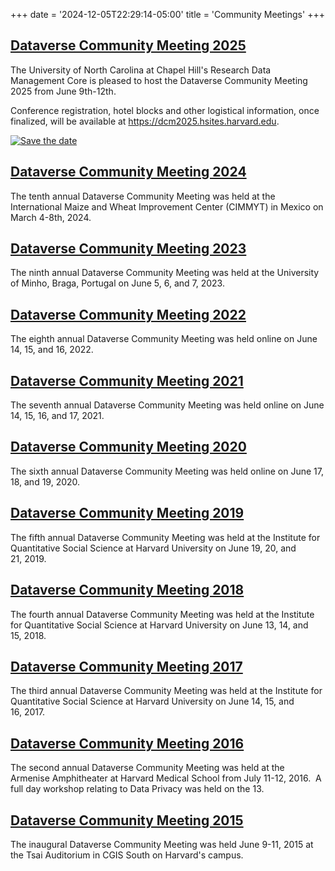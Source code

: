 +++
date = '2024-12-05T22:29:14-05:00'
title = 'Community Meetings'
+++

## [Dataverse Community Meeting 2025](https://dcm2025.hsites.harvard.edu/)

The University of North Carolina at Chapel Hill's Research Data Management Core is pleased to host the Dataverse Community Meeting 2025 from June 9th-12th.

Conference registration, hotel blocks and other logistical information, once finalized, will be available at <https://dcm2025.hsites.harvard.edu>.

[![Save the date](/dcm2025savethedate.png)](https://dcm2025.hsites.harvard.edu/)

## [Dataverse Community Meeting 2024](https://sites.harvard.edu/dcm2024/)

The tenth annual Dataverse Community Meeting was held at the International Maize and Wheat Improvement Center (CIMMYT) in Mexico on March 4-8th, 2024.

## [Dataverse Community Meeting 2023](https://projects.iq.harvard.edu/dcm2023)

The ninth annual Dataverse Community Meeting was held at the University of Minho, Braga, Portugal on June 5, 6, and 7, 2023.

## [Dataverse Community Meeting 2022](https://projects.iq.harvard.edu/dcm2022)

The eighth annual Dataverse Community Meeting was held online on June 14, 15, and 16, 2022.

## [Dataverse Community Meeting 2021](https://projects.iq.harvard.edu/dcm2021)

The seventh annual Dataverse Community Meeting was held online on June 14, 15, 16, and 17, 2021.

## [Dataverse Community Meeting 2020](https://projects.iq.harvard.edu/dcm2020)

The sixth annual Dataverse Community Meeting was held online on June 17, 18, and 19, 2020.

## [Dataverse Community Meeting 2019](https://projects.iq.harvard.edu/dcm2019)

The fifth annual Dataverse Community Meeting was held at the Institute for Quantitative Social Science at Harvard University on June 19, 20, and 21, 2019.

## [Dataverse Community Meeting 2018](https://projects.iq.harvard.edu/dcm2018)

The fourth annual Dataverse Community Meeting was held at the Institute for Quantitative Social Science at Harvard University on June 13, 14, and 15, 2018.

## [Dataverse Community Meeting 2017](http://projects.iq.harvard.edu/dcm2017)

The third annual Dataverse Community Meeting was held at the Institute for Quantitative Social Science at Harvard University on June 14, 15, and 16, 2017.

## [Dataverse Community Meeting 2016](http://projects.iq.harvard.edu/dcm2016)

The second annual Dataverse Community Meeting was held at the Armenise Amphitheater at Harvard Medical School from July 11-12, 2016.  A full day workshop relating to Data Privacy was held on the 13.

## [Dataverse Community Meeting 2015](http://projects.iq.harvard.edu/dataverse-community-meeting/home)

The inaugural Dataverse Community Meeting was held June 9-11, 2015 at the Tsai Auditorium in CGIS South on Harvard's campus.
